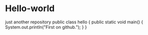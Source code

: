 # Hello-world
just another repository
public class hello
{
public static void main()
{
System.out.println("First on github.");
}
}
